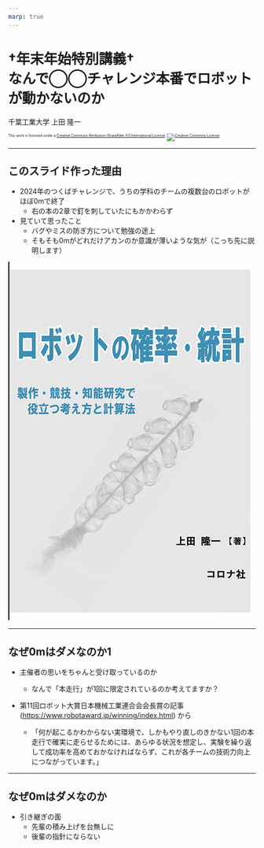 ```yaml
---
marp: true
---
```


<!-- footer: 0mはアカン -->

# $\dagger$年末年始特別講義$\dagger$<br />なんで◯◯チャレンジ本番でロボットが動かないのか

千葉工業大学 上田 隆一

<p style="font-size:50%">
This work is licensed under a <a rel="license" href="http://creativecommons.org/licenses/by-sa/4.0/">Creative Commons Attribution-ShareAlike 4.0 International License</a>.
<a rel="license" href="http://creativecommons.org/licenses/by-sa/4.0/">
<img alt="Creative Commons License" style="border-width:0" src="https://i.creativecommons.org/l/by-sa/4.0/88x31.png" /></a>
</p>

---

<!-- paginate: true -->

## このスライド作った理由

- 2024年のつくばチャレンジで、うちの学科のチームの複数台のロボットがほぼ0mで終了
    - 右の本の2章で釘を刺していたにもかかわらず
- 見ていて思ったこと
    - バグやミスの防ぎ方について勉強の途上
    - そもそも0mがどれだけアカンのか意識が薄いような気が（こっち先に説明します）

![bg right:30% 100%](book.png)

---

## なぜ0mはダメなのか1

- 主催者の思いをちゃんと受け取っているのか
    - なんで「本走行」が1回に限定されているのか考えてますか？

- 第11回ロボット大賞日本機械工業連合会会長賞の記事(https://www.robotaward.jp/winning/index.html) から
    - 「何が起こるかわからない実環境で、しかもやり直しのきかない1回の本走行で確実に走らせるためには、あらゆる状況を想定し、実験を繰り返して成功率を高めておかなければならず、これが各チームの技術力向上につながっています。」

---

## なぜ0mはダメなのか

- 引き継ぎの面
    - 先輩の積み上げを台無しに 
    - 後輩の指針にならない
